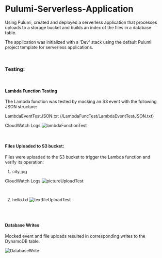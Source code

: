 # Pulumi-Serverless-Application
Using Pulumi, created and deployed a serverless application that processes uploads to a storage bucket and builds an index of the files in a database table.

The application was initialized with a 'Dev' stack using the default Pulumi project template for serverless applications. 

<br>

### Testing:

<br>

#### Lambda Function Testing

The Lambda function was tested by mocking an S3 event with the following JSON structure:

LambdaEventTestJSON.txt (/LambdaFuncTest/LambdaEventTestJSON.txt)



CloudWatch Logs
![lambdaFunctionTest](https://github.com/vsunkara23/Pulumi-Serverless-Application/assets/43553784/95d4b2d7-b281-48ec-91f9-e9059328967b)


<br>

#### Files Uploaded to S3 bucket:

Files were uploaded to the S3 bucket to trigger the Lambda function and verify its operation:

1) city.jpg

CloudWatch Logs
![pictureUploadTest](https://github.com/vsunkara23/Pulumi-Serverless-Application/assets/43553784/28b5c06b-f455-40a0-a130-0ff33d7925c4)

<br>


2) hello.txt
![textfileUploadTest](https://github.com/vsunkara23/Pulumi-Serverless-Application/assets/43553784/f77388a8-1b43-4e0c-b13e-3d8b6f7c7901)



<br>
<br>

#### Database Writes

Mocked event and file uploads resulted in corresponding writes to the DynamoDB table.

![DatabaseWrite](https://github.com/vsunkara23/Pulumi-Serverless-Application/assets/43553784/ce71776a-ff67-4e4a-b841-ec9d57606514)


